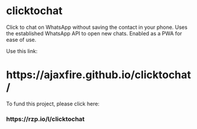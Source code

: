 # clicktochat
Click to chat on WhatsApp without saving the contact in your phone. Uses the established WhatsApp API to open new chats. Enabled as a PWA for ease of use. 

Use this link:

<h1>https://ajaxfire.github.io/clicktochat/</h1>

To fund this project, please click here: 
<h3>https://rzp.io/l/clicktochat</h3>
